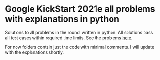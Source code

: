# Google KickStart 2021e all problems with explanations in python
Solutions to all problems in the round, written in python. All solutions pass all test cases within required time limits. 
See the problems <a href="https://codingcompetitions.withgoogle.com/kickstart/round/000000000043585c">here</a>. 

For now folders contain just the code with minimal comments, I will update with the explanations shortly.
